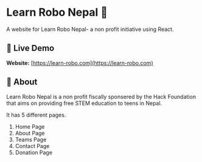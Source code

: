 # Learn Robo Nepal 🌟

A website for Learn Robo Nepal- a non profit initiative using React.
## 🚀 Live Demo

**Website:** [https://learn-robo.com](https://learn-robo.com)

## 📖 About

Learn Robo Nepal is a non profit fiscally sponsered by the Hack Foundation that aims on providing free STEM education to teens in Nepal.


It has 5 different pages.

1. Home Page
2. About Page
3. Teams Page
4. Contact Page
5. Donation Page


